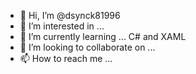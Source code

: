 - 👋 Hi, I’m @dsynck81996
- 👀 I’m interested in ...
- 🌱 I’m currently learning ... C# and XAML
- 💞️ I’m looking to collaborate on ...
- 📫 How to reach me ...

<!---
dsynck81996/dsynck81996 is a ✨ special ✨ repository because its `README.md` (this file) appears on your GitHub profile.
You can click the Preview link to take a look at your changes.
--->
